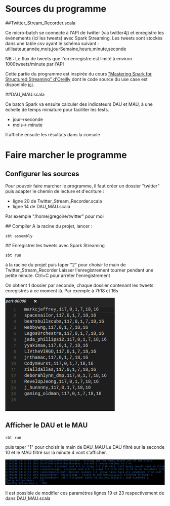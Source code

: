 # Sources du programme
##Twitter_Stream_Recorder.scala

Ce micro-batch se connecte à l'API de twitter (via twitter4j) et enregistre les événements (ici les tweets) avec Spark Streaming.
Les tweets sont stockés dans une table csv ayant le schéma suivant :
utilisateur,année,mois,jourSemaine,heure,minute,seconde

NB : Le flux de tweets que l'on enregistre est limité à environ 1000tweets/minute par l'API

Cette partie du programme est inspirée du cours ["Mastering Spark for Structured Streaming" d'Oreilly](https://www.safaribooksonline.com/library/view/mastering-spark-for/9781491974445/video287523.html?autoStart=True) dont le code source du use case est disponible [ici](https://github.com/thedataincubator/spark-structured-streaming/tree/master/twitter).

##DAU_MAU.scala

Ce batch Spark va ensuite calculer des indicateurs DAU et MAU, à une échelle de temps miniature pour faciliter les tests.
* jour->seconde 
* mois-> minute

Il affiche ensuite les résultats dans la console

# Faire marcher le programme
## Configurer les sources
Pour pouvoir faire marcher le programme, il faut créer un dossier "twitter" puis adapter le chemin de lecture et d'ecriture :
* ligne 20 de Twitter_Stream_Recorder.scala
* ligne 14 de DAU_MAU.scala

Par exemple "/home/gregoire/twitter" pour moi

## Compiler 
A la racine du projet, lancer :
```shell
sbt assembly
```
## Enregistrer les tweets avec Spark Streaming

```shell
sbt run
```
à la racine du projet puis taper "2" pour choisir le main de Twitter_Stream_Recorder
Laisser l'enregistrement tourner pendant une petite minute.
Ctrl+C pour arreter l'enregistrement

On obtient 1 dossier par seconde, chaque dossier contenant les tweets enregistrés à ce moment là. Par exemple à 7h18 et 16s

![alt text](https://github.com/gregoiremassot/exercice_pretty_simple/blob/master/screenshot2.png)

## Afficher le DAU et le MAU


```shell
sbt run
```
puis taper "1" pour choisir le main de DAU_MAU
Le DAU filtré sur la seconde 10 et le MAU filtré sur la minute 4 vont s'afficher.

![alt text](https://github.com/gregoiremassot/exercice_pretty_simple/blob/master/screenshot.png "Le DAU et le MAU s'affichent à l'écran")


Il est possible de modifier ces paramètres lignes 19 et 23 respectivement de dans DAU_MAU.scala




